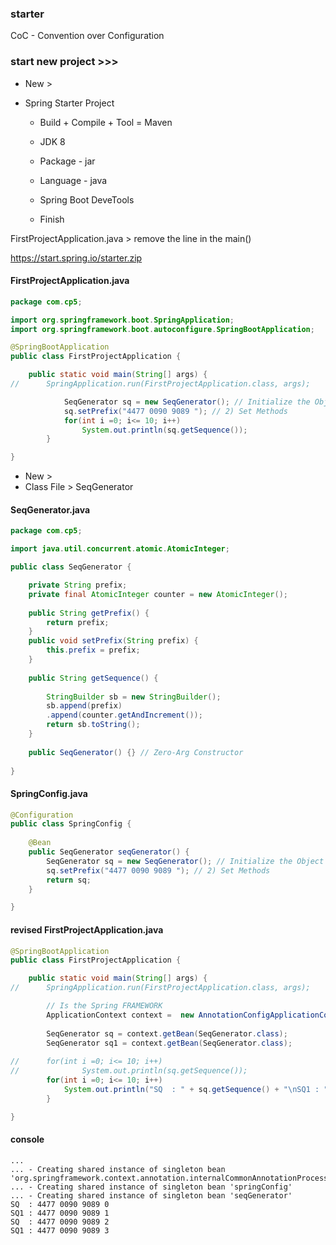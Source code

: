 ### starter

CoC - Convention over Configuration 

### start new project >>>
* New > 
* Spring Starter Project

    * Build + Compile + Tool = Maven
    * JDK 8
    * Package - jar
    * Language - java

    * Spring Boot DeveTools
    * Finish

FirstProjectApplication.java >
remove the line in the main()

https://start.spring.io/starter.zip

#### FirstProjectApplication.java
``` java
package com.cp5;

import org.springframework.boot.SpringApplication;
import org.springframework.boot.autoconfigure.SpringBootApplication;

@SpringBootApplication
public class FirstProjectApplication {

	public static void main(String[] args) {
//		SpringApplication.run(FirstProjectApplication.class, args);

			SeqGenerator sq = new SeqGenerator(); // Initialize the Object 1) Constructor
			sq.setPrefix("4477 0090 9089 "); // 2) Set Methods 
			for(int i =0; i<= 10; i++)
				System.out.println(sq.getSequence());
		}

}
```

  * New > 
  * Class File > SeqGenerator


#### SeqGenerator.java
``` java
package com.cp5;

import java.util.concurrent.atomic.AtomicInteger;

public class SeqGenerator {

	private String prefix;
	private final AtomicInteger counter = new AtomicInteger();
	
	public String getPrefix() {
		return prefix;
	}
	public void setPrefix(String prefix) {
		this.prefix = prefix;
	}
	
	public String getSequence() {
		
		StringBuilder sb = new StringBuilder();
		sb.append(prefix)
		.append(counter.getAndIncrement());
		return sb.toString();
	}
	
	public SeqGenerator() {} // Zero-Arg Constructor 
	
}

```


#### SpringConfig.java
``` java
@Configuration
public class SpringConfig {
	
	@Bean
	public SeqGenerator seqGenerator() {
		SeqGenerator sq = new SeqGenerator(); // Initialize the Object 1) Constructor
		sq.setPrefix("4477 0090 9089 "); // 2) Set Methods 
		return sq;
	}

}
```
####  revised FirstProjectApplication.java
``` java
@SpringBootApplication
public class FirstProjectApplication {

	public static void main(String[] args) {
//		SpringApplication.run(FirstProjectApplication.class, args);

		// Is the Spring FRAMEWORK
		ApplicationContext context =  new AnnotationConfigApplicationContext(SpringConfig.class);
		
		SeqGenerator sq = context.getBean(SeqGenerator.class);
		SeqGenerator sq1 = context.getBean(SeqGenerator.class);
		
//		for(int i =0; i<= 10; i++)
//				System.out.println(sq.getSequence());
		for(int i =0; i<= 10; i++)
			System.out.println("SQ  : " + sq.getSequence() + "\nSQ1 : " + sq1.getSequence());
		}

}
```
#### console
``` console
...
... - Creating shared instance of singleton bean 'org.springframework.context.annotation.internalCommonAnnotationProcessor'
... - Creating shared instance of singleton bean 'springConfig'
... - Creating shared instance of singleton bean 'seqGenerator'
SQ  : 4477 0090 9089 0
SQ1 : 4477 0090 9089 1
SQ  : 4477 0090 9089 2
SQ1 : 4477 0090 9089 3
```
